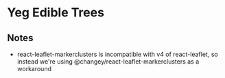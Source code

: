 # Yeg Edible Trees

## Notes
- react-leaflet-markerclusters is incompatible with v4 of react-leaflet, so instead we're using @changey/react-leaflet-markerclusters as a workaround